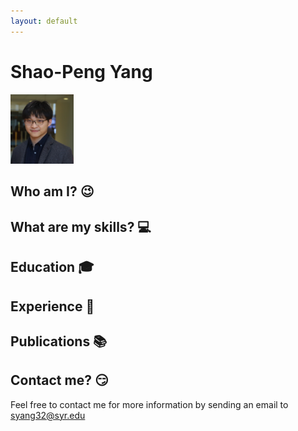 ```yaml
---
layout: default
---
```

# Shao-Peng Yang

<img src="./spy_paul.jpeg"  width="20%" height="20%">

## Who am I? 😉

## What are my skills? 💻

## Education 🎓

## Experience 👔

## Publications 📚

## Contact me? 😏
Feel free to contact me for more information by sending an email to <syang32@syr.edu>
